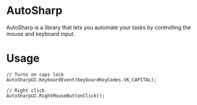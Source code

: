 # AutoSharp

AutoSharp is a library that lets you automate your tasks by controlling the mouse and keyboard input.

# Usage

    // Turns on caps lock
    AutoSharpUI.KeyboardEvent(KeyboardKeyCodes.VK_CAPITAL);

    // Right click
    AutoSharpUI.RightMouseButtonClick();
